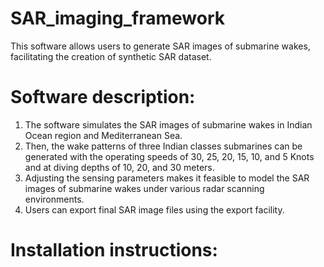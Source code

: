 # SAR_imaging_framework

This software allows users to generate SAR images of submarine wakes, facilitating the creation of synthetic SAR dataset.

# Software description:

1. The software simulates the SAR images of submarine wakes in Indian Ocean region and Mediterranean Sea.
2. Then, the wake patterns of three Indian classes submarines can be generated with the operating speeds of 30, 25, 20, 15, 10, and 5 Knots and at diving depths of 10, 20, and 30 meters.
3. Adjusting the sensing parameters makes it feasible to model the SAR images of submarine wakes under various radar scanning environments.
4. Users can export final SAR image files using the export facility.

# Installation instructions:
